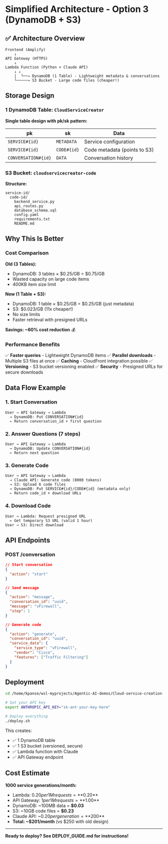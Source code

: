 # Simplified Architecture - Option 3 (DynamoDB + S3)

## ✅ Architecture Overview

```
Frontend (Amplify)
    ↓
API Gateway (HTTPS)
    ↓
Lambda Function (Python + Claude API)
    ↓ ↓
    |  └──→ DynamoDB (1 Table) - Lightweight metadata & conversations
    └─────→ S3 Bucket - Large code files (cheaper!)
```

## Storage Design

### 1 DynamoDB Table: `CloudServiceCreator`
**Single table design with pk/sk pattern:**

| pk | sk | Data |
|---|---|---|
| `SERVICE#{id}` | `METADATA` | Service configuration |
| `SERVICE#{id}` | `CODE#{id}` | Code metadata (points to S3) |
| `CONVERSATION#{id}` | `DATA` | Conversation history |

### S3 Bucket: `cloudservicecreator-code`
**Structure:**
```
service-id/
  code-id/
    backend_service.py
    api_routes.py
    database_schema.sql
    config.yaml
    requirements.txt
    README.md
```

## Why This Is Better

### Cost Comparison

**Old (3 Tables):**
- DynamoDB: 3 tables × $0.25/GB = $0.75/GB
- Wasted capacity on large code items
- 400KB item size limit

**New (1 Table + S3):**
- DynamoDB: 1 table × $0.25/GB = $0.25/GB (just metadata)
- S3: $0.023/GB (11x cheaper!)
- No size limits
- Faster retrieval with presigned URLs

**Savings: ~60% cost reduction** 💰

### Performance Benefits

✅ **Faster queries** - Lightweight DynamoDB items
✅ **Parallel downloads** - Multiple S3 files at once
✅ **Caching** - CloudFront integration possible
✅ **Versioning** - S3 bucket versioning enabled
✅ **Security** - Presigned URLs for secure downloads

## Data Flow Example

### 1. Start Conversation
```
User → API Gateway → Lambda
  → DynamoDB: Put CONVERSATION#{id}
  ← Return conversation_id + first question
```

### 2. Answer Questions (7 steps)
```
User → API Gateway → Lambda
  → DynamoDB: Update CONVERSATION#{id}
  ← Return next question
```

### 3. Generate Code
```
User → API Gateway → Lambda
  → Claude API: Generate code (8000 tokens)
  → S3: Upload 6 code files
  → DynamoDB: Put SERVICE#{id}/CODE#{id} (metadata only)
  ← Return code_id + download URLs
```

### 4. Download Code
```
User → Lambda: Request presigned URL
  ← Get temporary S3 URL (valid 1 hour)
User → S3: Direct download
```

## API Endpoints

### POST /conversation
```json
// Start conversation
{
  "action": "start"
}

// Send message
{
  "action": "message",
  "conversation_id": "uuid",
  "message": "vFirewall",
  "step": 1
}

// Generate code
{
  "action": "generate",
  "conversation_id": "uuid",
  "service_data": {
    "service_type": "vFirewall",
    "vendor": "Cisco",
    "features": ["Traffic Filtering"]
  }
}
```

## Deployment

```bash
cd /home/kpanse/wsl-myprojects/Agentic-AI-demos/Cloud-service-creation-as-service/backend/lambda

# Set your API key
export ANTHROPIC_API_KEY="sk-ant-your-key-here"

# Deploy everything
./deploy.sh
```

This creates:
- ✅ 1 DynamoDB table
- ✅ 1 S3 bucket (versioned, secure)
- ✅ Lambda function with Claude
- ✅ API Gateway endpoint

## Cost Estimate

**1000 service generations/month:**
- Lambda: $0.20 per 1M requests = **$0.20**
- API Gateway: $1 per 1M requests = **$1.00**
- DynamoDB: ~100MB data = **$0.03**
- S3: ~10GB code files = **$0.23**
- Claude API: ~$0.20 per generation = **$200**
- **Total: ~$201/month** (vs $250 with old design)

---

**Ready to deploy? See DEPLOY_GUIDE.md for instructions!**
